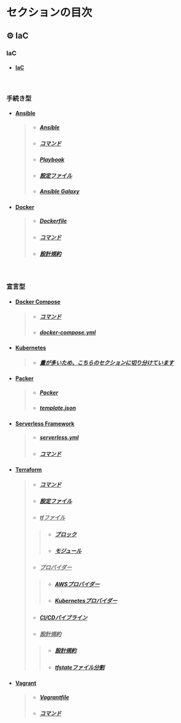 
# セクションの目次

## ⚙️ IaC

### IaC

* #### [IaC](https://hiroki-it.github.io/tech-notebook/infrastructure_as_code/infrastructure_as_code.html)

<br>

### 手続き型

* #### <u>Ansible</u>
  > * ##### [Ansible](https://hiroki-it.github.io/tech-notebook/infrastructure_as_code/infrastructure_as_code_ansible.html)
  > * ##### [コマンド](https://hiroki-it.github.io/tech-notebook/infrastructure_as_code/infrastructure_as_code_ansible_command.html)
  > * ##### [Playbook](https://hiroki-it.github.io/tech-notebook/infrastructure_as_code/infrastructure_as_code_ansible_playbook.html)
  > * ##### [設定ファイル](https://hiroki-it.github.io/tech-notebook/infrastructure_as_code/infrastructure_as_code_ansible_cfg.html)
  > * ##### [Ansible Galaxy](https://hiroki-it.github.io/tech-notebook/infrastructure_as_code/infrastructure_as_code_ansible_galaxy.html)

* #### <u>Docker</u>
  > * ##### [︎Dockerfile](https://hiroki-it.github.io/tech-notebook/infrastructure_as_code/infrastructure_as_code_docker_dockerfile.html)
  > * ##### [︎コマンド](https://hiroki-it.github.io/tech-notebook/infrastructure_as_code/infrastructure_as_code_docker_command.html)
  > * ##### [︎設計規約](https://hiroki-it.github.io/tech-notebook/infrastructure_as_code/infrastructure_as_code_docker_dockerfile_policy.html)

<br>

### 宣言型

* #### <u>Docker Compose</u>
  > * ##### [︎コマンド](https://hiroki-it.github.io/tech-notebook/infrastructure_as_code/infrastructure_as_code_docker_compose_command.html)
  > * ##### [︎docker-compose.yml](https://hiroki-it.github.io/tech-notebook/infrastructure_as_code/infrastructure_as_code_docker_compose_yml.html)
  
* #### <u>Kubernetes</u>
  > * ##### [量が多いため、こちらのセクションに切り分けています](https://hiroki-it.github.io/tech-notebook/infrastructure_as_code/kubernetes/index.html)

* #### <u>Packer</u>
  > * ##### [Packer](https://hiroki-it.github.io/tech-notebook/infrastructure_as_code/infrastructure_as_code_packer.html)
  > * ##### [template.json](https://hiroki-it.github.io/tech-notebook/infrastructure_as_code/infrastructure_as_code_packer_template_json.html)
  
* #### <u>Serverless Framework</u>
  > * ##### [︎serverless.yml](https://hiroki-it.github.io/tech-notebook/infrastructure_as_code/infrastructure_as_code_serverless_framework_serverless_yml.html)
  > * ##### [︎コマンド](https://hiroki-it.github.io/tech-notebook/infrastructure_as_code/infrastructure_as_code_serverless_framework_serverless_command.html)

* #### <u>Terraform</u>
  > * ##### [︎コマンド](https://hiroki-it.github.io/tech-notebook/infrastructure_as_code/infrastructure_as_code_terraform_command.html)
  > * ##### [︎設定ファイル](https://hiroki-it.github.io/tech-notebook/infrastructure_as_code/infrastructure_as_code_terraform_conf.html)
  > * ##### <u>tfファイル</u>
  > > * ##### [︎ブロック](https://hiroki-it.github.io/tech-notebook/infrastructure_as_code/infrastructure_as_code_terraform_tf_block.html)
  > > * ##### [︎モジュール](https://hiroki-it.github.io/tech-notebook/infrastructure_as_code/infrastructure_as_code_terraform_tf_module.html)
  > * ##### <u>プロバイダー</u>
  > > * ##### [︎AWSプロバイダー](https://hiroki-it.github.io/tech-notebook/infrastructure_as_code/infrastructure_as_code_terraform_provider_aws.html)
  > > * ##### [︎Kubernetesプロバイダー](https://hiroki-it.github.io/tech-notebook/infrastructure_as_code/infrastructure_as_code_terraform_provider_kubernetes.html)
  > * ##### [︎CI/CDパイプライン](https://hiroki-it.github.io/tech-notebook/infrastructure_as_code/infrastructure_as_code_terraform_ci_cd_pipeline.html)
  > * ##### <u>設計規約</u>
  > > * ##### [︎設計規約](https://hiroki-it.github.io/tech-notebook/infrastructure_as_code/infrastructure_as_code_terraform_policy.html)
  > > * ##### [tfstateファイル分割](https://hiroki-it.github.io/tech-notebook/infrastructure_as_code/infrastructure_as_code_terraform_policy_tfstate.html)

* #### <u>Vagrant</u>
  > * ##### [Vagrantfile](https://hiroki-it.github.io/tech-notebook/infrastructure_as_code/infrastructure_as_code_vagrant_vagrantfile.html)
  > * ##### [︎コマンド](https://hiroki-it.github.io/tech-notebook/infrastructure_as_code/infrastructure_as_code_vagrant_command.html)

<br>

